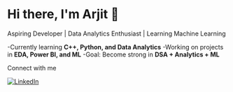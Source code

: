 # Hi there, I'm Arjit 👋  

Aspiring Developer | Data Analytics Enthusiast | Learning Machine Learning  

-Currently learning **C++, Python, and Data Analytics**
-Working on projects in **EDA, Power BI, and ML**
-Goal: Become strong in **DSA + Analytics + ML**

Connect with me

[![LinkedIn](https://img.shields.io/badge/LinkedIn-Arjit%20Tiwari-blue?style=flat-square&logo=linkedin)](https://www.linkedin.com/in/arjit-tiwari-a5668528a)
